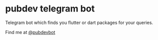 # pubdev telegram bot

Telegram bot which finds you flutter or dart packages for your queries.

Find me at [@pubdevbot](https://t.me/pubdevbot)

